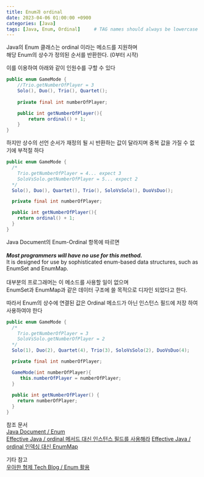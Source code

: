 ```yaml
---
title: Enum과 ordinal
date: 2023-04-06 01:00:00 +0900
categories: [Java]
tags: [Java, Enum, Ordinal]     # TAG names should always be lowercase
---
```



Java의 Enum 클래스는 ordinal 이라는 메소드를 지원하며<br>
해당 Enum의 상수가 정의된 순서를 반환한다. (0부터 시작)<br>

이를 이용하여 아래와 같이 인원수를 구할 수 있다<br>
```java
public enum GameMode {
    //Trio.getNumberOfPlayer = 3
    Solo(), Duo(), Trio(), Quartet();
    
    private final int numberOfPlayer;

    public int getNumberOfPlayer(){
        return ordinal() + 1;
    }
}
```

하지만 상수의 선언 순서가 재정의 될 시 반환하는 값이 달라지며 중복 값을 가질 수 없기에 부적절 하다
```java
public enum GameMode {
  /*
    Trio.getNumberOfPlayer = 4... expect 3
    SoloVsSolo.getNumberOfPlayer = 5... expect 2
  */
  Solo(), Duo(), Quartet(), Trio(), SoloVsSolo(), DuoVsDuo();

  private final int numberOfPlayer;

  public int getNumberOfPlayer(){
    return ordinal() + 1;
  }
}
```
Java Document의 Enum-Ordinal 항목에 따르면<br><br>
***Most programmers will have no use for this method.***<br>
It is designed for use by sophisticated enum-based data structures, such as EnumSet and EnumMap.<br><br>
대부분의 프로그래머는 이 메소드를 사용할 일이 없으며<br>
EnumSet과 EnumMap과 같은 데이터 구조에 쓸 목적으로 디자인 되었다고 한다.<br>

따라서 Enum의 상수에 연결된 값은 Ordinal 메소드가 아닌 인스턴스 필드에 저장 하여 사용하여야 한다
```java
public enum GameMode {
  /*
    Trio.getNumberOfPlayer = 3
    SoloVsSolo.getNumberOfPlayer = 2
  */
  Solo(1), Duo(2), Quartet(4), Trio(3), SoloVsSolo(2), DuoVsDuo(4);

  private final int numberOfPlayer;

  GameMode(int numberOfPlayer){
     this.numberOfPlayer = numberOfPlayer;
  }
  
  public int getNumberOfPlayer() {
    return numberOfPlayer;
  }
}
```

참조 문서<br>
[Java Document / Enum](https://docs.oracle.com/en/java/javase/20/docs/api/java.base/java/lang/Enum.html)<br>
[Effective Java / ordinal 메서드 대신 인스턴스 필드를 사용해라](https://dahye-jeong.gitbook.io/java/java/effective_java/2021-06-06-use-instant-field)
[Effective Java / ordinal 인덱싱 대신 EnumMap](https://dahye-jeong.gitbook.io/java/java/effective_java/2021-06-06-use-enummap)

기타 참고<br>
[우아한 형제 Tech Blog / Enum 활용](https://techblog.woowahan.com/2527/)
